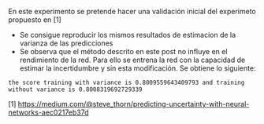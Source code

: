 En este experimento se pretende hacer una validación inicial del experimeto propuesto en [1]

- Se consigue reproducir los mismos resultados de estimacion de la varianza de las predicciones
- Se observa que el método descrito en este post no influye en el rendimiento de la red. Para ello se entrena la red con la capacidad de estimar la incertidumbre y sin esta modificación. Se obtiene lo siguiente:
```
the score training with variance is 0.8009559643409793 and training without variance is 0.8008319692729339
```

[1] https://medium.com/@steve_thorn/predicting-uncertainty-with-neural-networks-aec0217eb37d


